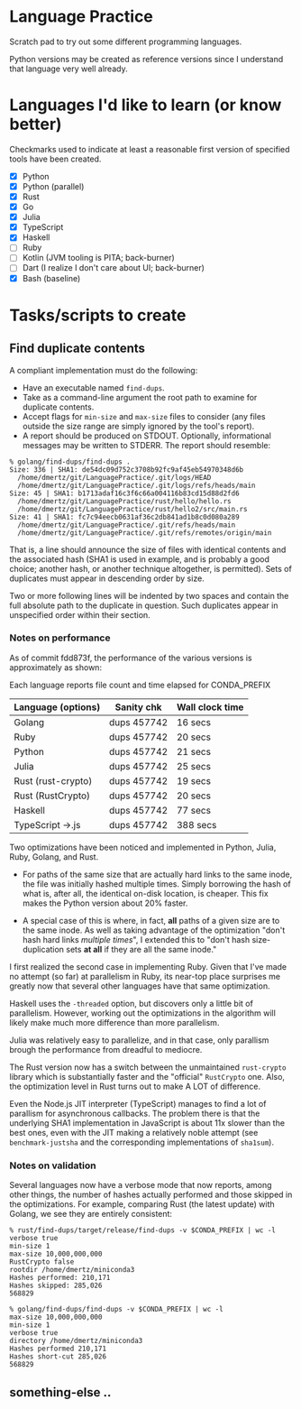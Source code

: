 # Language Practice

Scratch pad to try out some different programming languages.

Python versions may be created as reference versions since I understand 
that language very well already.

# Languages I'd like to learn (or know better)

Checkmarks used to indicate at least a reasonable first version of specified tools have been created.

- [x] Python
- [x] Python (parallel)
- [x] Rust
- [x] Go
- [x] Julia
- [x] TypeScript
- [x] Haskell
- [ ] Ruby
- [ ] Kotlin (JVM tooling is PITA; back-burner)
- [ ] Dart (I realize I don't care about UI; back-burner)
- [x] Bash (baseline)

# Tasks/scripts to create

## Find duplicate contents

A compliant implementation must do the following:

* Have an executable named `find-dups`.
* Take as a command-line argument the root path to examine for duplicate contents.
* Accept flags for `min-size` and `max-size` files to consider (any files outside the size range are simply ignored by the tool's report).
* A report should be produced on STDOUT. Optionally, informational messages may be written to STDERR.  The report should resemble:

```
% golang/find-dups/find-dups .
Size: 336 | SHA1: de54dc09d752c3708b92fc9af45eb54970348d6b
  /home/dmertz/git/LanguagePractice/.git/logs/HEAD
  /home/dmertz/git/LanguagePractice/.git/logs/refs/heads/main
Size: 45 | SHA1: b1713adaf16c3f6c66a004116b83cd15d88d2fd6
  /home/dmertz/git/LanguagePractice/rust/hello/hello.rs
  /home/dmertz/git/LanguagePractice/rust/hello2/src/main.rs
Size: 41 | SHA1: fc7c94eecb0631af36c2db841ad1b8c0d080a289
  /home/dmertz/git/LanguagePractice/.git/refs/heads/main
  /home/dmertz/git/LanguagePractice/.git/refs/remotes/origin/main
```

That is, a line should announce the size of files with identical contents
and the associated hash (SHA1 is used in example, and is probably a good
choice; another hash, or another technique altogether, is permitted). Sets
of duplicates must appear in descending order by size.

Two or more following lines will be indented by two spaces and contain the
full absolute path to the duplicate in question. Such duplicates appear in
unspecified order within their section.

### Notes on performance

As of commit fdd873f, the performance of the various versions is approximately
as shown:

Each language reports file count and time elapsed for CONDA_PREFIX

| Language (options) | Sanity chk  | Wall clock time
|--------------------|-------------|----------------
| Golang             | dups 457742 | 16 secs
| Ruby               | dups 457742 | 20 secs
| Python             | dups 457742 | 21 secs
| Julia              | dups 457742 | 25 secs
| Rust (rust-crypto) | dups 457742 | 19 secs
| Rust (RustCrypto)  | dups 457742 | 20 secs
| Haskell            | dups 457742 | 77 secs
| TypeScript ->.js   | dups 457742 | 388 secs

Two optimizations have been noticed and implemented in Python, Julia, Ruby,
Golang, and Rust. 

* For paths of the same size that are actually hard links to the same inode,
the file was initially hashed multiple times.  Simply borrowing the hash of
what is, after all, the identical on-disk location, is cheaper.  This fix makes
the Python version about 20% faster.

* A special case of this is where, in fact, **all** paths of a given size are
to the same inode.  As well as taking advantage of the optimization "don't hash
hard links *multiple times*", I extended this to "don't hash size-duplication
sets **at all** if they are all the same inode." 

I first realized the second case in implementing Ruby.  Given that I've made no
attempt (so far) at parallelism in Ruby, its near-top place surprises me
greatly now that several other languages have that same optimization.

Haskell uses the `-threaded` option, but discovers only a little bit of
parallelism.  However, working out the optimizations in the algorithm will
likely make much more difference than more parallelism.

Julia was relatively easy to parallelize, and in that case, only parallism
brough the performance from dreadful to mediocre.

The Rust version now has a switch  between the unmaintained `rust-crypto`
library which is substantially faster and the "official" `RustCrypto` one.
Also, the optimization level in Rust turns out to make A LOT of difference.

Even the Node.js JIT interpreter (TypeScript) manages to find a lot of
parallism for asynchronous callbacks.  The problem there is that the
underlying SHA1 implementation in JavaScript is about 11x slower than the
best ones, even with the JIT making a relatively noble attempt (see
`benchmark-justsha` and the corresponding implementations of `sha1sum`).

### Notes on validation

Several languages now have a verbose mode that now reports, among other
things, the number of hashes actually performed and those skipped in the
optimizations.  For example, comparing Rust (the latest update) with Golang,
we see they are entirely consistent:

```
% rust/find-dups/target/release/find-dups -v $CONDA_PREFIX | wc -l
verbose true
min-size 1
max-size 10,000,000,000
RustCrypto false
rootdir /home/dmertz/miniconda3
Hashes performed: 210,171
Hashes skipped: 285,026
568829

% golang/find-dups/find-dups -v $CONDA_PREFIX | wc -l
max-size 10,000,000,000
min-size 1
verbose true
directory /home/dmertz/miniconda3
Hashes performed 210,171
Hashes short-cut 285,026
568829
```

## something-else ..
